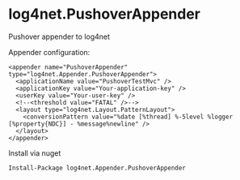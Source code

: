 log4net.PushoverAppender
========================

Pushover appender to log4net

Appender configuration: 

    <appender name="PushoverAppender" type="log4net.Appender.PushoverAppender">
      <applicationName value="PushoverTestMvc" />
      <applicationKey value="Your-application-key" />
      <userKey value="Your-user-key" />
      <!--<threshold value="FATAL" />-->
      <layout type="log4net.Layout.PatternLayout">
        <conversionPattern value="%date [%thread] %-5level %logger [%property{NDC}] - %message%newline" />
      </layout>
    </appender>

Install via nuget

    Install-Package log4net.Appender.PushoverAppender
    
